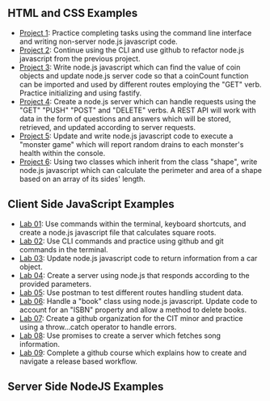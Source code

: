 


## HTML and CSS Examples
- [Project 1](https://lizz02.github.io/cit281-p1): Practice completing tasks using the command line interface and writing non-server node.js javascript code.
- [Project 2](https://lizz02.github.io/cit281-p2): Continue using the CLI and use github to refactor node.js javascript from the previous project. 
- [Project 3](https://lizz02.github.io/cit281-p3): Write node.js javascript which can find the value of coin objects and update node.js server code so that a coinCount function can be imported and used by different routes employing the "GET" verb. Practice initializing and using fastify.
- [Project 4](https://lizz02.github.io/cit281-p4): Create a node.js server which can handle requests using the "GET" "PUSH" "POST" and "DELETE" verbs. A REST API will work with data in the form of questions and answers which will be stored, retrieved, and updated according to server requests.
- [Project 5](https://lizz02.github.io/cit281-p5): Update and write node.js javascript code to execute a "monster game" which will report random drains to each monster's health within the console.
- [Project 6](https://lizz02.github.io/cit281-p6): Using two classes which inherit from the class "shape", write node.js javascript which can calculate the perimeter and area of a shape based on an array of its sides' length.

## Client Side JavaScript Examples
- [Lab 01](https://lizz02.github.io/cit281-lab01): Use commands within the terminal, keyboard shortcuts, and create a node.js javascript file that calculates square roots.  
- [Lab 02](https://lizz02.github.io/cit281-lab02): Use CLI commands and practice using github and git commands in the terminal.
- [Lab 03](https://lizz02.github.io/cit281-lab03): Update node.js javascript code to return information from a car object.
- [Lab 04](https://lizz02.github.io/cit281-lab04): Create a server using node.js that responds according to the provided parameters.
- [Lab 05](https://lizz02.github.io/cit281-lab05): Use postman to test different routes handling student data.
- [Lab 06](https://lizz02.github.io/cit281-lab06): Handle a "book" class using node.js javascript. Update code to account for an "ISBN" property and allow a method to delete books.
- [Lab 07](https://lizz02.github.io/cit281-lab07): Create a github organization for the CIT minor and practice using a throw...catch operator to handle errors. 
- [Lab 08](https://lizz02.github.io/cit281-lab08): Use promises to create a server which fetches song information.
- [Lab 09](https://lizz02.github.io/cit281-lab09): Complete a github course which explains how to create and navigate a release based workflow. 

## Server Side NodeJS Examples
